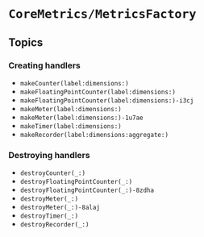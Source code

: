 # ``CoreMetrics/MetricsFactory``

## Topics

### Creating handlers

- ``makeCounter(label:dimensions:)``
- ``makeFloatingPointCounter(label:dimensions:)``
- ``makeFloatingPointCounter(label:dimensions:)-i3cj``
- ``makeMeter(label:dimensions:)``
- ``makeMeter(label:dimensions:)-1u7ae``
- ``makeTimer(label:dimensions:)``
- ``makeRecorder(label:dimensions:aggregate:)``

### Destroying handlers

- ``destroyCounter(_:)``
- ``destroyFloatingPointCounter(_:)``
- ``destroyFloatingPointCounter(_:)-8zdha``
- ``destroyMeter(_:)``
- ``destroyMeter(_:)-8alaj``
- ``destroyTimer(_:)``
- ``destroyRecorder(_:)``
